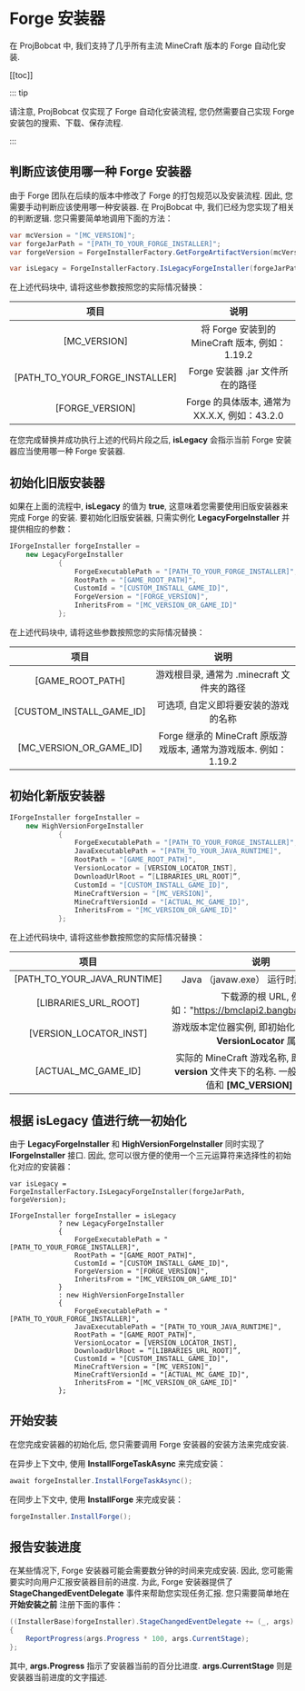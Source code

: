 # Forge 安装器

在 ProjBobcat 中, 我们支持了几乎所有主流 MineCraft 版本的 Forge 自动化安装. 

[[toc]]

::: tip

请注意, ProjBobcat 仅实现了 Forge 自动化安装流程, 您仍然需要自己实现 Forge 安装包的搜索、下载、保存流程. 

:::

## 判断应该使用哪一种 Forge 安装器

由于 Forge 团队在后续的版本中修改了 Forge 的打包规范以及安装流程. 因此, 您需要手动判断应该使用哪一种安装器. 
在 ProjBobcat 中, 我们已经为您实现了相关的判断逻辑. 您只需要简单地调用下面的方法：

```c#
var mcVersion = "[MC_VERSION]";
var forgeJarPath = "[PATH_TO_YOUR_FORGE_INSTALLER]";
var forgeVersion = ForgeInstallerFactory.GetForgeArtifactVersion(mcVersion, "[FORGE_VERSION]");

var isLegacy = ForgeInstallerFactory.IsLegacyForgeInstaller(forgeJarPath, forgeVersion);  // [!code focus]
```

在上述代码块中, 请将这些参数按照您的实际情况替换：

|               项目                |                     说明                     |
|:-------------------------------:|:------------------------------------------:|
|          [MC_VERSION]           |    将 Forge 安装到的 MineCraft 版本, 例如：1.19.2     |
| [PATH_TO_YOUR_FORGE_INSTALLER]  |           Forge 安装器 .jar 文件所在的路径           |
|         [FORGE_VERSION]         |      Forge 的具体版本, 通常为 XX.X.X, 例如：43.2.0      |

在您完成替换并成功执行上述的代码片段之后, **isLegacy** 会指示当前 Forge 安装器应当使用哪一种 Forge 安装器. 

## 初始化旧版安装器

如果在上面的流程中, **isLegacy** 的值为 **true**, 这意味着您需要使用旧版安装器来完成 Forge 的安装. 
要初始化旧版安装器, 只需实例化 **LegacyForgeInstaller** 并提供相应的参数：

```c#
IForgeInstaller forgeInstaller =
    new LegacyForgeInstaller
            {
                ForgeExecutablePath = "[PATH_TO_YOUR_FORGE_INSTALLER]",
                RootPath = "[GAME_ROOT_PATH]",
                CustomId = "[CUSTOM_INSTALL_GAME_ID]",
                ForgeVersion = "[FORGE_VERSION]",
                InheritsFrom = "[MC_VERSION_OR_GAME_ID]"
            };
```

在上述代码块中, 请将这些参数按照您的实际情况替换：

|                 项目                 |                      说明                      |
|:----------------------------------:|:--------------------------------------------:|
|          [GAME_ROOT_PATH]          |         游戏根目录, 通常为 .minecraft 文件夹的路径          |
|      [CUSTOM_INSTALL_GAME_ID]      |              可选项, 自定义即将要安装的游戏的名称              |
|      [MC_VERSION_OR_GAME_ID]       | Forge 继承的 MineCraft 原版游戏版本, 通常为游戏版本. 例如：1.19.2 |

## 初始化新版安装器

```c#
IForgeInstaller forgeInstaller =
    new HighVersionForgeInstaller
            {
                ForgeExecutablePath = "[PATH_TO_YOUR_FORGE_INSTALLER]",
                JavaExecutablePath = "[PATH_TO_YOUR_JAVA_RUNTIME]",
                RootPath = "[GAME_ROOT_PATH]",
                VersionLocator = [VERSION_LOCATOR_INST],
                DownloadUrlRoot = “[LIBRARIES_URL_ROOT]”,
                CustomId = "[CUSTOM_INSTALL_GAME_ID]",
                MineCraftVersion = "[MC_VERSION]",
                MineCraftVersionId = "[ACTUAL_MC_GAME_ID]",
                InheritsFrom = "[MC_VERSION_OR_GAME_ID]"
            };
```

在上述代码块中, 请将这些参数按照您的实际情况替换：

|                 项目                  |                                      说明                                       |
|:-----------------------------------:|:-----------------------------------------------------------------------------:|
|     [PATH_TO_YOUR_JAVA_RUNTIME]     |                           Java （javaw.exe） 运行时所在的路径                           |
|        [LIBRARIES_URL_ROOT]         |                下载源的根 URL, 例如："https://bmclapi2.bangbang93.com/"                |
|       [VERSION_LOCATOR_INST]        |                  游戏版本定位器实例, 即初始化游戏核心时的 **VersionLocator** 属性                   |
|         [ACTUAL_MC_GAME_ID]         | 实际的 MineCraft 游戏名称, 即原版游戏在 **version** 文件夹下的名称. 一般情况下, 这个值和 **[MC_VERSION]** 一致.  |

## 根据 **isLegacy** 值进行统一初始化

由于 **LegacyForgeInstaller** 和 **HighVersionForgeInstaller** 同时实现了 **IForgeInstaller** 接口. 
因此, 您可以很方便的使用一个三元运算符来选择性的初始化对应的安装器：

```c#{4-100}
var isLegacy = ForgeInstallerFactory.IsLegacyForgeInstaller(forgeJarPath, forgeVersion);

IForgeInstaller forgeInstaller = isLegacy
            ? new LegacyForgeInstaller
            {
                ForgeExecutablePath = "[PATH_TO_YOUR_FORGE_INSTALLER]",
                RootPath = "[GAME_ROOT_PATH]",
                CustomId = "[CUSTOM_INSTALL_GAME_ID]",
                ForgeVersion = "[FORGE_VERSION]",
                InheritsFrom = "[MC_VERSION_OR_GAME_ID]"
            }
            : new HighVersionForgeInstaller
            {
                ForgeExecutablePath = "[PATH_TO_YOUR_FORGE_INSTALLER]",
                JavaExecutablePath = "[PATH_TO_YOUR_JAVA_RUNTIME]",
                RootPath = "[GAME_ROOT_PATH]",
                VersionLocator = [VERSION_LOCATOR_INST],
                DownloadUrlRoot = “[LIBRARIES_URL_ROOT]”,
                CustomId = "[CUSTOM_INSTALL_GAME_ID]",
                MineCraftVersion = "[MC_VERSION]",
                MineCraftVersionId = "[ACTUAL_MC_GAME_ID]",
                InheritsFrom = "[MC_VERSION_OR_GAME_ID]"
            };
```

## 开始安装

在您完成安装器的初始化后, 您只需要调用 Forge 安装器的安装方法来完成安装. 

在异步上下文中, 使用 **InstallForgeTaskAsync** 来完成安装：

```c#
await forgeInstaller.InstallForgeTaskAsync();
```

在同步上下文中, 使用 **InstallForge** 来完成安装：

```c#
forgeInstaller.InstallForge();
```

## 报告安装进度

在某些情况下, Forge 安装器可能会需要数分钟的时间来完成安装. 
因此, 您可能需要实时向用户汇报安装器目前的进度. 
为此, Forge 安装器提供了 **StageChangedEventDelegate** 事件来帮助您实现任务汇报. 
您只需要简单地在 **开始安装之前** 注册下面的事件：

```c#
((InstallerBase)forgeInstaller).StageChangedEventDelegate += (_, args) =>
{
    ReportProgress(args.Progress * 100, args.CurrentStage);
};
```

其中,  **args.Progress** 指示了安装器当前的百分比进度. **args.CurrentStage** 则是安装器当前进度的文字描述. 
